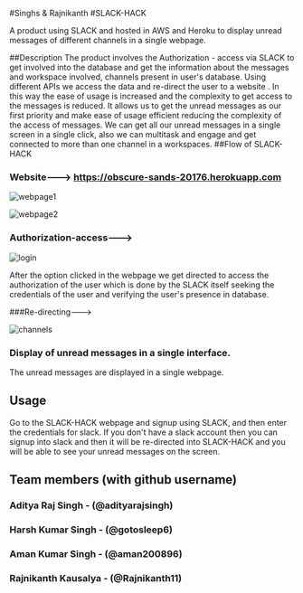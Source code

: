 #Singhs & Rajnikanth
#SLACK-HACK


A product using SLACK and hosted in AWS and Heroku  to display unread messages of different channels in a single webpage.


##Description
  The product involves the Authorization - access via SLACK to get involved into the database and get the information about the messages and workspace involved, channels present in user's database. Using different APIs we access the data and re-direct the user to a website . In this way the ease of usage is increased and the complexity to get access to the messages is reduced. It allows us to get the unread messages as our first priority and make ease of usage efficient reducing the complexity of the access of messages. We can get all our unread messages in a single screen in a single click, also we can multitask and engage and get connected to more than one channel in a workspaces.
##Flow of SLACK-HACK


### Website---> https://obscure-sands-20176.herokuapp.com


   
   ![webpage1](https://user-images.githubusercontent.com/43814535/58382865-16eb3200-7fed-11e9-9e2f-d9d93d6a00ed.png)
   
   
   
   ![webpage2](https://user-images.githubusercontent.com/43814535/58382870-2b2f2f00-7fed-11e9-9de7-f32e571312ab.png)


### Authorization-access--->  

   ![login](https://user-images.githubusercontent.com/43814535/58382806-7b59c180-7fec-11e9-83fb-ca927b9a25b3.png)
   
   After the option clicked in the webpage we get directed to access the authorization of the user which is done by the SLACK itself seeking the credentials of the user and verifying the user's presence in database.

###Re-directing--->


![channels](https://user-images.githubusercontent.com/43814535/58382873-4306b300-7fed-11e9-802f-cc076b0d3457.png)


### Display of unread messages in a single interface.
   The unread messages are displayed in a single webpage.
   
   
## Usage
  Go to the SLACK-HACK webpage and signup using SLACK, and then enter the credentials for slack. If you don't have a slack account then you can signup into slack and then it will be re-directed into SLACK-HACK and you will be able to see your unread messages on the screen.
  
  
## Team members (with github username)

 ### Aditya Raj Singh - (@adityarajsingh)
 ### Harsh Kumar Singh - (@gotosleep6)
 ### Aman Kumar Singh - (@aman200896)
 ### Rajnikanth Kausalya - (@Rajnikanth11)
